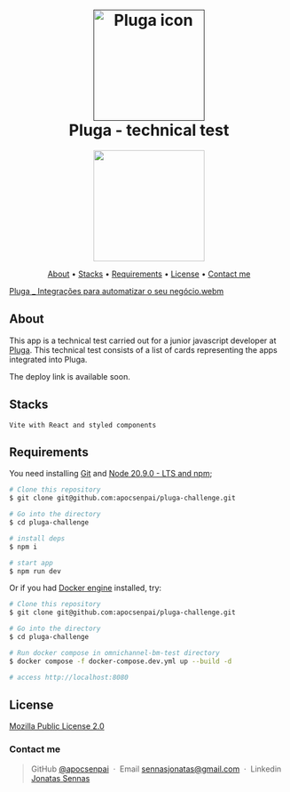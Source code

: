 <h1 align="center">
  <br>
  <a href=""><img src="https://yt3.googleusercontent.com/F2CQ9LI4alpzI8_WzmqUwigbL24iW7mCOyKvCp8ZK1KQmdFxPk0nDe7GhGiKQfMn6MTI5yBMMfY=s900-c-k-c0x00ffffff-no-rj" alt="Pluga icon" width="200"/></a>
  <br>
    Pluga - technical test
  <br>
</h1>

<p align="center">
  <a href="https://skillicons.dev">
    <img src="https://skillicons.dev/icons?i=react,vite,styledcomponents" width="200"/>
  </a>
</p>

<p align="center">
  <a href="#about">About</a> •
  <a href="#stacks">Stacks</a> •
  <a href="#requirements">Requirements</a> •
  <a href="#license">License</a> •
  <a href="#contact-me">Contact me</a>
</p>

[Pluga \_ Integrações para automatizar o seu negócio.webm](https://github.com/apocsenpai/pluga-challenge/assets/87510640/504ca4c8-2688-431e-a06f-42c14a564fdb)

## About

This app is a technical test carried out for a junior javascript developer at [Pluga](https://pluga.co/). This technical test consists of a list of cards representing the apps integrated into Pluga.

The deploy link is available soon.

## Stacks

    Vite with React and styled components

## Requirements

You need installing [Git](https://git-scm.com) and [Node 20.9.0 - LTS and npm](https://nodejs.org/en);

```bash
# Clone this repository
$ git clone git@github.com:apocsenpai/pluga-challenge.git

# Go into the directory
$ cd pluga-challenge

# install deps
$ npm i

# start app
$ npm run dev
```

Or if you had [Docker engine](https://docs.docker.com/engine/install/) installed, try:

```bash
# Clone this repository
$ git clone git@github.com:apocsenpai/pluga-challenge.git

# Go into the directory
$ cd pluga-challenge

# Run docker compose in omnichannel-bm-test directory
$ docker compose -f docker-compose.dev.yml up --build -d

# access http://localhost:8080
```

## License

[Mozilla Public License 2.0](https://github.com/apocsenpai/pluga-challenge/blob/main/LICENSE)

### Contact me

> GitHub [@apocsenpai](https://github.com/apocsenpai) &nbsp;&middot;&nbsp;
> Email [sennasjonatas@gmail.com](mailto:sennasjonatas@gmail.com) &nbsp;&middot;&nbsp;
> Linkedin [Jonatas Sennas](https://www.linkedin.com/in/jonatassennas/)
